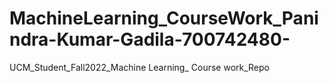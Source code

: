 # MachineLearning_CourseWork_Panindra-Kumar-Gadila-700742480-
UCM_Student_Fall2022_Machine Learning_ Course work_Repo
